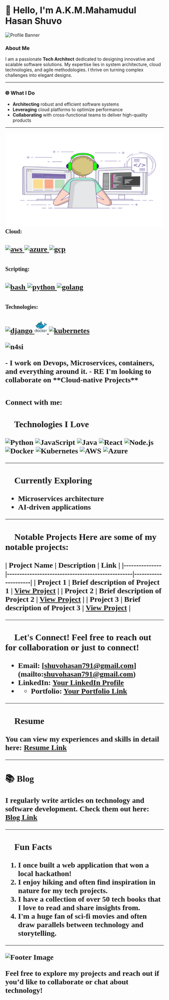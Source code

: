 # 👋 Hello, I'm A.K.M.Mahamudul Hasan Shuvo 

![Profile Banner](https://via.placeholder.com/1200x300?text=Welcome+to+My+GitHub+Profile) <!-- Replace with your banner image URL --> 

### About Me 
I am a passionate **Tech Architect** 
dedicated to designing innovative and scalable software solutions. My expertise lies in system architecture, cloud technologies, and agile methodologies. I thrive on turning complex challenges into elegant designs.

--- 

### 🌐 What I Do 
- **Architecting** robust and efficient software systems
- **Leveraging** cloud platforms to optimize performance
- **Collaborating** with cross-functional teams to deliver high-quality products

---
<!-- GIF -->
<img align="right" height="300" width="500" src="https://raw.githubusercontent.com/mikonoid/mikonoid/main/images/gifs/coder3.gif" />

<!-- Languages and Tools Section --> 
<h3 align="left"><font size="+2" face="Verdana"›Languages and Tools:</font»</h3> 

<!-- Cloud Section --> 
<h4><font size="+1" face="Tahoma">Cloud:</font></h4> 
<p align=" left"> 
<a href="[https://aws.amazon.com](https://aws.amazon.com/)" target="_blank" rel="noreferrer"> 
<img src="https://www.logigroup.com/images/Logo_aws.gif" alt="aws" width="100" height="80"/> 
</a> 
<a href="https://azure.microsoft.com/en-in/" target="_blank" rel="noreferrer"> 
<img src="https://www.vectorlogo.zone/logos/microsoft_azure/microsoft_azure-icon.svg" alt="azure" width="80" height="80"/> 
</a> 
<a href="[https://cloud.google.com](https://cloud.google.com/)" target="_blank" rel="noreferrer"> <img src="https://www.gend.co/hs-fs/hubfs/gcp-logo-cloud.png?width=730&name=gcp-logo-cloud.png" alt="gcp" width="80" height="80"/> 
</a>
<!-- Add more cloud-related tools here </р> 
<!-- Scripting Section --> 
<h4><font size="+1" face="Tahoma">Scripting:</font></h4> 
<p align="left"> 
<a href="https://www.gnu.org/software/bash/" target="_blank" rel="noreferrer"> 
<img src="https://e7.pngegg.com/pngimages/330/276/png-clipart-bash-shell-script-bourne-shell-scripting-language-unix-shell-shell-rectangle-logo.png" alt="bash" width="100" height="100"/> 
</a> 
<a href="[https://www.python.org](https://www.python.org/)" target="_blank" rel="noreferrer"> 
<img src="https://1.giphy.com/media/KAq5w47R9rmTuvWOwa/giphy-webp" alt="python" width="100" height="100"/>
</a> 
<a href="[https://golang.org)(https://golang.org/)" target="_blank" rel="noreferrer"> 
<img src="https://perisync.com/images/gocc.gif" alt="golang" width="170" height="100"/> 
</a>
</p> 

<!-- Technologies Section --> 
<h4><font size="+1" face="Tahoma">Technologies:</font></h4> 
<p align="Left"> 
<a href="https://www.djangoproject.com/" target="_blank" rel="noreferrer"> 
<img sre="https://cdn.worldvectorlogo.com/logos/django.svg" alt="django" width="40" height="40"/> 
</a> 
<a href="https://www.docker.com/" target="_blank" rel="noreferrer"> 
<img src="https://raw.githubusercontent.com/devicons/devicon/master/icons/docker/docker-original-wordmark.svg" alt="docker" width="40" height="40"/> 
</a> 
<a href="https://kubernetes.10/" target="_blank" rel="noreferrer"> 
<img src="https://upload.wikimedia.org/wikipedia/commons/thumb/3/39/Kubernetes_logo_without_workmark.svg/2109px-Kubernetes_logo_without_workmark.svg.png" alt="kubernetes" width="40"
height="40"/> 
</a> 
<!-- Stats and GitHub activity --> 
<p align="left"> 
<img src="[https://komarev.com/ghpvc/?username=n4si&label=Profile views&color=075b6&style=flat](https://komarev.com/ghpvc/? username=n4si&label=Profile%20views&color=075b6&style=flat)" alt="n4si" /> 
</p> - I work on Devops, Microservices, containers, and everything around it. - RE I'm looking to collaborate on **Cloud-native Projects** 
<!-- Contact Section --> 
<h3 align="left"><font size="+2" face="Verdana">Connect with me:</font></h3> 
<p align="left"> 
</р>

### 🔧 Technologies I Love 

![Python](file:///C:/Users/shuvo/Desktop/giphy.webp) 
![JavaScript](https://media.giphy.com/media/3o7buI2p5hH7f3uV6Y/giphy.gif) <!-- Replace with your JavaScript GIF URL --> 
![Java](https://media.giphy.com/media/3o7buI2p5hH7f3uV6Y/giphy.gif) <!-- Replace with your Java GIF URL --> 
![React](https://media.giphy.com/media/3o7buI2p5hH7f3uV6Y/giphy.gif) <!-- Replace with your React GIF URL --> 
![Node.js](https://media.giphy.com/media/3o7buI2p5hH7f3uV6Y/giphy.gif) <!-- Replace with your Node.js GIF URL --> 
![Docker](https://media.giphy.com/media/3o7buI2p5hH7f3uV6Y/giphy.gif) <!-- Replace with your Docker GIF URL --> 
![Kubernetes](https://media.giphy.com/media/3o7buI2p5hH7f3uV6Y/giphy.gif) <!-- Replace with your Kubernetes GIF URL --> 
![AWS](https://media.giphy.com/media/3o7buI2p5hH7f3uV6Y/giphy.gif) <!-- Replace with your AWS GIF URL --> 
![Azure](https://media.giphy.com/media/3o7buI2p5hH7f3uV6Y/giphy.gif) <!-- Replace with your Azure GIF URL -->

--- 

### 🌱 Currently Exploring 
- Microservices architecture
- AI-driven applications

--- 

### 💼 Notable Projects Here are some of my notable projects: 
| Project Name | Description | Link | |---------------|--------------------------------------------------|---------------------| 
| Project 1 | Brief description of Project 1 | [View Project](#) | 
| Project 2 | Brief description of Project 2 | [View Project](#) | 
| Project 3 | Brief description of Project 3 | [View Project](#) | 

--- 

### 🤝 Let's Connect! Feel free to reach out for collaboration or just to connect! 

- **Email:** [shuvohasan791@gmail.com]
(mailto:shuvohasan791@gmail.com)
- **LinkedIn:** [Your LinkedIn Profile](#)
- - **Portfolio:** [Your Portfolio Link](#)

--- 

### 📄 Resume 
You can view my experiences and skills in detail here: [Resume Link](#) 

--- 

### 📚 Blog 
I regularly write articles on technology and software development. Check them out here: [Blog Link](#) 

--- 

### 🎉 Fun Facts 
1. I once built a web application that won a local hackathon!
2. I enjoy hiking and often find inspiration in nature for my tech projects.
3. I have a collection of over 50 tech books that I love to read and share insights from.
4. I'm a huge fan of sci-fi movies and often draw parallels between technology and storytelling.

--- 

![Footer Image](https://via.placeholder.com/1200x200?text=Thank+you+for+visiting!) <!-- Replace with your footer image URL --> 

Feel free to explore my projects and reach out if you’d like to collaborate or chat about technology!
